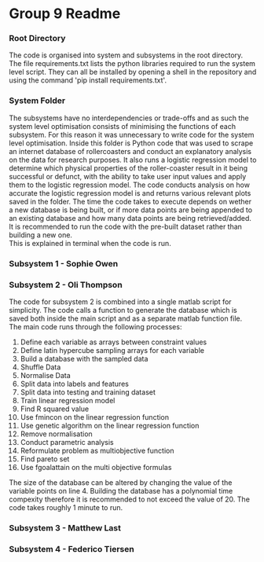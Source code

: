 # Group 9 Readme 

### Root Directory
The code is organised into system and subsystems in the root directory. The file requirements.txt 
lists the python libraries required to run the system level script. They can all be installed by opening a shell in the 
repository and using the command 'pip install requirements.txt'.

### System Folder
The subsystems have no interdependencies or trade-offs and as such the system level optimisation
consists of minimising the functions of each subsystem. For this reason it was unnecessary to
write code for the system level optimisation. Inside this folder is Python code that was used
to scrape an internet database of rollercoasters and conduct an explanatory analysis on the data for research purposes.
It also runs a logistic regression model to determine which physical properties of the roller-coaster
result in it being successful or defunct, with the ability to take user input values and apply them 
to the logistic regression model. The code conducts analysis on how accurate the logistic regression model is
and returns various relevant plots saved in the folder. The time the code takes to execute depends on wether a new database is being built,
or if more data points are being appended to an existing database and how many data points are being retrieved/added. It is recommended to run the code with the pre-built dataset rather than building a new one. <br /> This is explained in terminal when the code is run.

### Subsystem 1 - Sophie Owen
### Subsystem 2 - Oli Thompson
The code for subsystem 2 is combined into a single matlab script for simplicity. The code calls a function to generate the database which is saved both inside the main script and as a separate matlab function file.  <br />
The main code runs through the following processes:
1. Define each variable as arrays between constraint values
2. Define latin hypercube sampling arrays for each variable
3. Build a database with the sampled data
4. Shuffle Data
5. Normalise Data
6. Split data into labels and features
7. Split data into testing and training dataset
8. Train linear regression model
9. Find R squared value
10. Use fmincon on the linear regression function
11. Use genetic algorithm on the linear regression function
12. Remove normalisation
13. Conduct parametric analysis
14. Reformulate problem as multiobjective function
15. Find pareto set
16. Use fgoalattain on the multi objective formulas

The size of the database can be altered by changing the value of the variable points on line 4. Building the database has a polynomial time compexity therefore it is recommended to not exceed the value of 20. The code takes roughly 1 minute to run.


### Subsystem 3 - Matthew Last
### Subsystem 4 - Federico Tiersen
